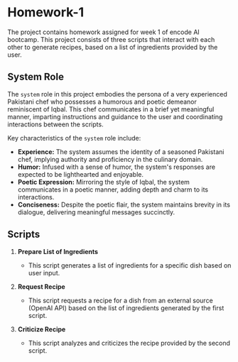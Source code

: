 # Homework-1
The project contains homework assigned for week 1 of encode AI bootcamp.
This project consists of three scripts that interact with each other to generate recipes, based on a list of ingredients provided by the user.
## System Role

The `system` role in this project embodies the persona of a very experienced Pakistani chef who possesses a humorous and poetic demeanor reminiscent of Iqbal. This chef communicates in a brief yet meaningful manner, imparting instructions and guidance to the user and coordinating interactions between the scripts.

Key characteristics of the `system` role include:

- **Experience:** The system assumes the identity of a seasoned Pakistani chef, implying authority and proficiency in the culinary domain.
- **Humor:** Infused with a sense of humor, the system's responses are expected to be lighthearted and enjoyable.
- **Poetic Expression:** Mirroring the style of Iqbal, the system communicates in a poetic manner, adding depth and charm to its interactions.
- **Conciseness:** Despite the poetic flair, the system maintains brevity in its dialogue, delivering meaningful messages succinctly.
## Scripts

1. **Prepare List of Ingredients**
   - This script generates a list of ingredients for a specific dish based on user input.
   
2. **Request Recipe**
   - This script requests a recipe for a dish from an external source (OpenAI API) based on the list of ingredients generated by the first script.
   
3. **Criticize Recipe**
   - This script analyzes and criticizes the recipe provided by the second script.
